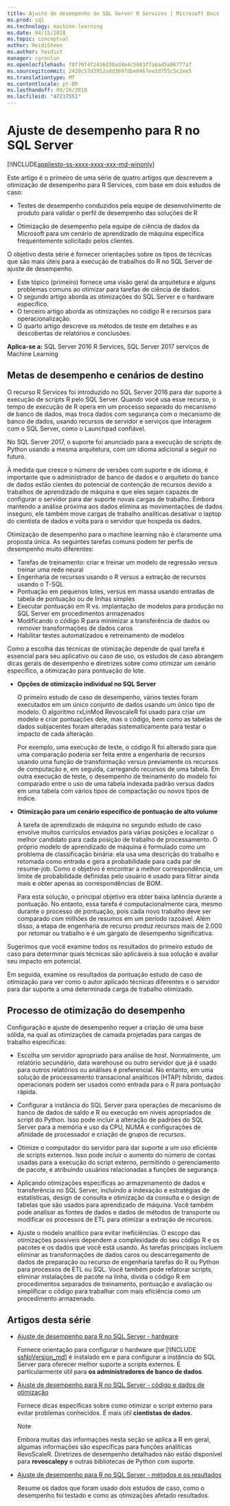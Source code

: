 ```yaml
---
title: Ajuste de desempenho do SQL Server R Services | Microsoft Docs
ms.prod: sql
ms.technology: machine-learning
ms.date: 04/15/2018
ms.topic: conceptual
author: HeidiSteen
ms.author: heidist
manager: cgronlun
ms.openlocfilehash: f8f70f4f2436d30ad4a4c5083f7a6ad5a06777af
ms.sourcegitcommit: 2420c57d2952add3697dbe0467ee1d755c5c2ee5
ms.translationtype: MT
ms.contentlocale: pt-BR
ms.lasthandoff: 09/26/2018
ms.locfileid: "47217551"
---
```

# <a name="performance-tuning-for-r-in-sql-server"></a>Ajuste de desempenho para R no SQL Server
[!INCLUDE[appliesto-ss-xxxx-xxxx-xxx-md-winonly](../../includes/appliesto-ss-xxxx-xxxx-xxx-md-winonly.md)]

Este artigo é o primeiro de uma série de quatro artigos que descrevem a otimização de desempenho para R Services, com base em dois estudos de caso:

- Testes de desempenho conduzidos pela equipe de desenvolvimento de produto para validar o perfil de desempenho das soluções de R

- Otimização de desempenho pela equipe de ciência de dados da Microsoft para um cenário de aprendizado de máquina específica frequentemente solicitado pelos clientes.

O objetivo desta série é fornecer orientações sobre os tipos de técnicas que são mais úteis para a execução de trabalhos do R no SQL Server de ajuste de desempenho.

+ Este tópico (primeiro) fornece uma visão geral da arquitetura e alguns problemas comuns ao otimizar para tarefas de ciência de dados.
+ O segundo artigo aborda as otimizações do SQL Server e o hardware específico.
+ O terceiro artigo aborda as otimizações no código R e recursos para operacionalização.
+ O quarto artigo descreve os métodos de teste em detalhes e as descobertas de relatórios e conclusões.

**Aplica-se a:** SQL Server 2016 R Services, SQL Server 2017 serviços de Machine Learning

## <a name="performance-goals-and-targeted-scenarios"></a>Metas de desempenho e cenários de destino

O recurso R Services foi introduzido no SQL Server 2016 para dar suporte à execução de scripts R pelo SQL Server. Quando você usa esse recurso, o tempo de execução de R opera em um processo separado do mecanismo de banco de dados, mas troca dados com segurança com o mecanismo de banco de dados, usando recursos de servidor e serviços que interagem com o SQL Server, como o Launchpad confiável.

No SQL Server 2017, o suporte foi anunciado para a execução de scripts de Python usando a mesma arquitetura, com um idioma adicional a seguir no futuro.

À medida que cresce o número de versões com suporte e de idioma, é importante que o administrador de banco de dados e o arquiteto do banco de dados estão cientes do potencial de contenção de recursos devido a trabalhos de aprendizado de máquina e que eles sejam capazes de configurar o servidor para dar suporte novas cargas de trabalho. Embora mantendo a análise próxima aos dados elimina as movimentações de dados inseguro, ele também move cargas de trabalho analíticas desativar o laptop do cientista de dados e volta para o servidor que hospeda os dados.

Otimização de desempenho para o machine learning não é claramente uma proposta única. As seguintes tarefas comuns podem ter perfis de desempenho muito diferentes:

- Tarefas de treinamento: criar e treinar um modelo de regressão versus treinar uma rede neural
- Engenharia de recursos usando o R versus a extração de recursos usando o T-SQL
- Pontuação em pequenos lotes, versus em massa usando entradas de tabela de pontuação ou de linhas simples
- Executar pontuação em R vs. implantação de modelos para produção no SQL Server em procedimentos armazenados
- Modificando o código R para minimizar a transferência de dados ou remover transformações de dados caros
- Habilitar testes automatizados e retreinamento de modelos

Como a escolha das técnicas de otimização depende de qual tarefa é essencial para seu aplicativo ou caso de uso, os estudos de caso abrangem dicas gerais de desempenho e diretrizes sobre como otimizar um cenário específico, a otimização para pontuação do lote.

+ **Opções de otimização individual no SQL Server**

    O primeiro estudo de caso de desempenho, vários testes foram executados em um único conjunto de dados usando um único tipo de modelo. O algoritmo rxLinMod RevoscaleR foi usado para criar um modelo e criar pontuações dele, mas o código, bem como as tabelas de dados subjacentes foram alteradas sistematicamente para testar o impacto de cada alteração.

    Por exemplo, uma execução de teste, o código R foi alterado para que uma comparação poderia ser feita entre a engenharia de recursos usando uma função de transformação versus previamente os recursos de computação e, em seguida, carregando recursos de uma tabela. Em outra execução de teste, o desempenho de treinamento do modelo foi comparado entre o uso de uma tabela indexada padrão versus dados em uma tabela com vários tipos de compactação ou novos tipos de índice.

+ **Otimização para um cenário específico de pontuação de alto volume**

    A tarefa de aprendizado de máquina no segundo estudo de caso envolve muitos currículos enviados para várias posições e localizar o melhor candidato para cada posição de trabalho de processamento. O próprio modelo de aprendizado de máquina é formulado como um problema de classificação binária: ela usa uma descrição do trabalho e retomada como entrada e gera a probabilidade para cada par de resume-job. Como o objetivo é encontrar a melhor correspondência, um limite de probabilidade definidas pelo usuário é usado para filtrar ainda mais e obter apenas as correspondências de BOM.

    Para esta solução, o principal objetivo era obter baixa latência durante a pontuação. No entanto, essa tarefa é computacionalmente cara, mesmo durante o processo de pontuação, pois cada novo trabalho deve ser comparado com milhões de resumos em um período razoável. Além disso, a etapa de engenharia de recurso produz recursos mais de 2.000 por retomar ou trabalho e é um gargalo de desempenho significativa.

Sugerimos que você examine todos os resultados do primeiro estudo de caso para determinar quais técnicas são aplicáveis à sua solução e avaliar seu impacto em potencial.

Em seguida, examine os resultados da pontuação estudo de caso de otimização para ver como o autor aplicado técnicas diferentes e o servidor para dar suporte a uma determinada carga de trabalho otimizado.

## <a name="performance-optimization-process"></a>Processo de otimização do desempenho

Configuração e ajuste de desempenho requer a criação de uma base sólida, na qual as otimizações de camada projetadas para cargas de trabalho específicas:

- Escolha um servidor apropriado para análise de host. Normalmente, um relatório secundário, data warehouse ou outro servidor que já é usado para outros relatórios ou análises é preferencial. No entanto, em uma solução de processamento transacional analíticos (HTAP) híbrido, dados operacionais podem ser usados como entrada para o R para pontuação rápida.

- Configurar a instância do SQL Server para operações de mecanismo de banco de dados de saldo e R ou execução em níveis apropriados de script do Python. Isso pode incluir a alteração de padrões do SQL Server para a memória e uso da CPU, NUMA e configurações de afinidade de processador e criação de grupos de recursos.

- Otimize o computador do servidor para dar suporte a um uso eficiente de scripts externos. Isso pode incluir o aumento do número de contas usadas para a execução do script externo, permitindo o gerenciamento de pacote, e atribuindo usuários relacionadas a funções de segurança.

- Aplicando otimizações específicas ao armazenamento de dados e transferência no SQL Server, incluindo a indexação e estratégias de estatísticas, design de consulta e otimização da consulta e o design de tabelas que são usados para aprendizado de máquina. Você também pode analisar as fontes de dados e dados de métodos de transporte ou modificar os processos de ETL para otimizar a extração de recursos.

- Ajuste o modelo analítico para evitar ineficiências. O escopo das otimizações possíveis dependem a complexidade do seu código R e os pacotes e os dados que você está usando. As tarefas principais incluem eliminar as transformações de dados caros ou descarregamento de dados de preparação ou recurso de engenharia tarefas do R ou Python para processos de ETL ou SQL. Você também pode refatorar scripts, eliminar instalações de pacote na linha, divida o código R em procedimentos separados de treinamento, pontuação e avaliação ou simplificar o código para trabalhar com mais eficiência como um procedimento armazenado.

## <a name="articles-in-this-series"></a>Artigos desta série

+ [Ajuste de desempenho para R no SQL Server - hardware](..\r\sql-server-configuration-r-services.md)

    Fornece orientação para configurar o hardware que [!INCLUDE [ssNoVersion_md](..\..\includes\ssnoversion-md.md)] é instalado em e para configurar a instância do SQL Server para oferecer melhor suporte a scripts externos. É particularmente útil para **os administradores de banco de dados**.

+ [Ajuste de desempenho para R no SQL Server - código e dados de otimização](..\r\r-and-data-optimization-r-services.md)

    Fornece dicas específicas sobre como otimizar o script externo para evitar problemas conhecidos. É mais útil **cientistas de dados**.

    > [!NOTE]
    > Embora muitas das informações nesta seção se aplica a R em geral, algumas informações são específicas para funções analíticas RevoScaleR. Diretrizes de desempenho detalhados não estão disponível para **revoscalepy** e outras bibliotecas de Python com suporte.
    >

+ [Ajuste de desempenho para R no SQL Server - métodos e os resultados](..\r\performance-case-study-r-services.md)

    Resume os dados que foram usado dois estudos de caso, como o desempenho foi testado e como as otimizações afetado resultados.
